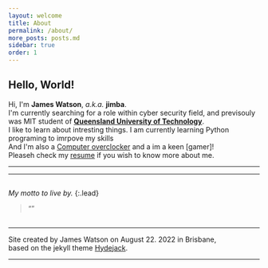 ```yaml
---
layout: welcome
title: About
permalink: /about/
more_posts: posts.md
sidebar: true
order: 1
---
```


## Hello, World!

Hi, I'm **James Watson**, *a.k.a.* **jimba**.<br>
I'm currently searching for a role within cyber security field, and previsouly was MIT student of **[Queensland University of Technology]**.<br>
I like to learn about intresting things. I am currently learning Python programing to imrpove my skills<br>
And I'm also a [Computer overclocker] and a im a keen [gamer]!<br>
Pleaseh check my [resume] if you wish to know more about me.

***

<!--posts_list-->

***

## 

_My motto to live by._
{:.lead}

> “”

## 


## 



## 



## 





***

Site created by James Watson on August 22. 2022 in Brisbane,<br>
based on the jekyll theme [Hydejack].

***

<!--author-->

<!-- Links -->
[Queensland University of Technology]: https://www.qut.edu.au/
[keen gamer]: https://steamcommunity.com/profiles/76561198009938890
[resume]: /resume/
[computer overclocker]:  https://hwbot.org/user/jimba 
[Hydejack]: https://hydejack.com
